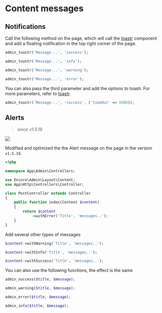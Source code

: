 # Content messages

## Notifications

Call the following method on the page, which will call the [toastr](https://github.com/CodeSeven/toastr) component and add a floating notification in the top right corner of the page.

```php
admin_toastr('Message...', 'success');

admin_toastr('Message...', 'info');

admin_toastr('Message...', 'warning');

admin_toastr('Message...', 'error');
```

You can also pass the third parameter and add the options to toastr. For more parameters, refer to [toastr](https://github.com/CodeSeven/toastr).

```php
admin_toastr('Message...', 'success', ['timeOut' => 5000]);
```

## Alerts

> since v1.5.19

![](https://user-images.githubusercontent.com/1479100/44462262-a9b60500-a646-11e8-84d1-ee22b35106bd.png)

Modified and optimized the the Alert message on the page in the version `v1.5.19`.

```php
<?php

namespace App\Admin\Controllers;

use Encore\Admin\Layout\Content;
use App\Http\Controllers\Controller;

class PostController extends Controller
{
    public function index(Content $content)
    {
        return $content
            ->withError('Title', 'messages..');
    }
}
```

Add several other types of messages

```php
$content->withWarning('Title', 'messages..');

$content->withInfo('Title', 'messages..');

$content->withSuccess('Title', 'messages..');
```

You can also use the following functions, the effect is the same

```php
admin_success($title, $message);

admin_warning($title, $message);

admin_error($title, $message);

admin_info($title, $message);
```
